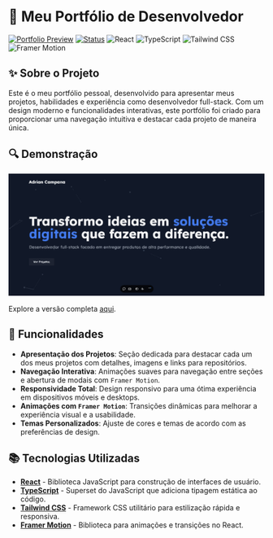 # 🚀 Meu Portfólio de Desenvolvedor

[![Portfolio Preview](https://img.shields.io/badge/Portfolio-Preview-blue)](https://seulink.com) [![Status](https://img.shields.io/badge/status-Completed-success)](https://seulink.com) ![React](https://img.shields.io/badge/React-v18.2.0-blue?logo=react) ![TypeScript](https://img.shields.io/badge/TypeScript-v4.9.4-blue?logo=typescript) ![Tailwind CSS](https://img.shields.io/badge/Tailwind%20CSS-v3.2.4-blue?logo=tailwindcss) ![Framer Motion](https://img.shields.io/badge/Framer%20Motion-v6.2.3-blue?logo=framer)

## ✨ Sobre o Projeto

Este é o meu portfólio pessoal, desenvolvido para apresentar meus projetos, habilidades e experiência como desenvolvedor full-stack. Com um design moderno e funcionalidades interativas, este portfólio foi criado para proporcionar uma navegação intuitiva e destacar cada projeto de maneira única.

## 🔍 Demonstração

![Portfolio Screenshot](src/assets/portfolio.svg)

Explore a versão completa [aqui]([https://seulink.com](https://portfolio-adriancampana-scz4.vercel.app)).

## 🔧 Funcionalidades

- **Apresentação dos Projetos**: Seção dedicada para destacar cada um dos meus projetos com detalhes, imagens e links para repositórios.
- **Navegação Interativa**: Animações suaves para navegação entre seções e abertura de modais com `Framer Motion`.
- **Responsividade Total**: Design responsivo para uma ótima experiência em dispositivos móveis e desktops.
- **Animações com `Framer Motion`**: Transições dinâmicas para melhorar a experiência visual e a usabilidade.
- **Temas Personalizados**: Ajuste de cores e temas de acordo com as preferências de design.

## 📚 Tecnologias Utilizadas

- **[React](https://reactjs.org/)** - Biblioteca JavaScript para construção de interfaces de usuário.
- **[TypeScript](https://www.typescriptlang.org/)** - Superset do JavaScript que adiciona tipagem estática ao código.
- **[Tailwind CSS](https://tailwindcss.com/)** - Framework CSS utilitário para estilização rápida e responsiva.
- **[Framer Motion](https://www.framer.com/motion/)** - Biblioteca para animações e transições no React.
